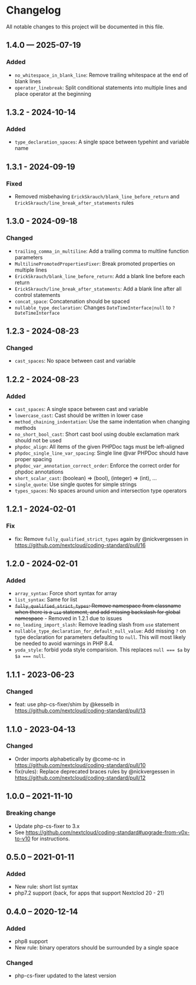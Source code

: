 # Changelog
All notable changes to this project will be documented in this file.

## 1.4.0 — 2025-07-19
### Added
* `no_whitespace_in_blank_line`: Remove trailing whitespace at the end of blank lines
* `operator_linebreak`: Split conditional statements into multiple lines and place operator at the beginning

## 1.3.2 - 2024-10-14
### Added
* `type_declaration_spaces`: A single space between typehint and variable name

## 1.3.1 - 2024-09-19
### Fixed
* Removed misbehaving `ErickSkrauch/blank_line_before_return` and `ErickSkrauch/line_break_after_statements` rules

## 1.3.0 - 2024-09-18
### Changed
* `trailing_comma_in_multiline`: Add a trailing comma to multline function parameters
* `MultilinePromotedPropertiesFixer`: Break promoted properties on multiple lines
* `ErickSkrauch/blank_line_before_return`: Add a blank line before each return
* `ErickSkrauch/line_break_after_statements`: Add a blank line after all control statements
* `concat_space`: Concatenation should be spaced
* `nullable_type_declaration`: Changes `DateTimeInterface|null` to `?DateTimeInterface`

## 1.2.3 - 2024-08-23
### Changed
* `cast_spaces`: No space between cast and variable

## 1.2.2 - 2024-08-23
### Added
* `cast_spaces`: A single space between cast and variable
* `lowercase_cast`: Cast should be written in lower case
* `method_chaining_indentation`: Use the same indentation when changing methods
* `no_short_bool_cast`: Short cast bool using double exclamation mark should not be used
* `phpdoc_align`: All items of the given PHPDoc tags must be left-aligned
* `phpdoc_single_line_var_spacing`: Single line @var PHPDoc should have proper spacing
* `phpdoc_var_annotation_correct_order`: Enforce the correct order for phpdoc annotations
* `short_scalar_cast`: (boolean) => (bool), (integer) => (int), ...
* `single_quote`: Use single quotes for simple strings
* `types_spaces`: No spaces around union and intersection type operators

## 1.2.1 - 2024-02-01
### Fix
* fix: Remove `fully_qualified_strict_types` again by @nickvergessen in https://github.com/nextcloud/coding-standard/pull/16

## 1.2.0 - 2024-02-01
### Added
- `array_syntax`: Force short syntax for array
- `list_syntax`: Same for list
- ~~`fully_qualified_strict_types`: Remove namespace from classname when there is a `use` statement, and add missing backslash for global namespace~~ - Removed in 1.2.1 due to issues
- `no_leading_import_slash`: Remove leading slash from `use` statement
- `nullable_type_declaration_for_default_null_value`: Add missing `?` on type declaration for parameters defaulting to `null`. This will most likely be needed to avoid warnings in PHP 8.4.
- `yoda_style`: forbid yoda style comparision. This replaces `null === $a` by `$a === null`.

## 1.1.1 - 2023-06-23
### Changed
* feat: use php-cs-fixer/shim by @kesselb in https://github.com/nextcloud/coding-standard/pull/13

## 1.1.0 - 2023-04-13
### Changed
* Order imports alphabetically by @come-nc in https://github.com/nextcloud/coding-standard/pull/10
* fix(rules): Replace deprecated braces rules by @nickvergessen in https://github.com/nextcloud/coding-standard/pull/12

## 1.0.0 – 2021-11-10
### Breaking change
* Update php-cs-fixer to 3.x
* See https://github.com/nextcloud/coding-standard#upgrade-from-v0x-to-v10 for instructions.

## 0.5.0 – 2021-01-11
### Added
- New rule: short list syntax
- php7.2 support (back, for apps that support Nextclod 20 - 21)

## 0.4.0 – 2020-12-14
### Added
- php8 support
- New rule: binary operators should be surrounded by a single space
### Changed
- php-cs-fixer updated to the latest version
